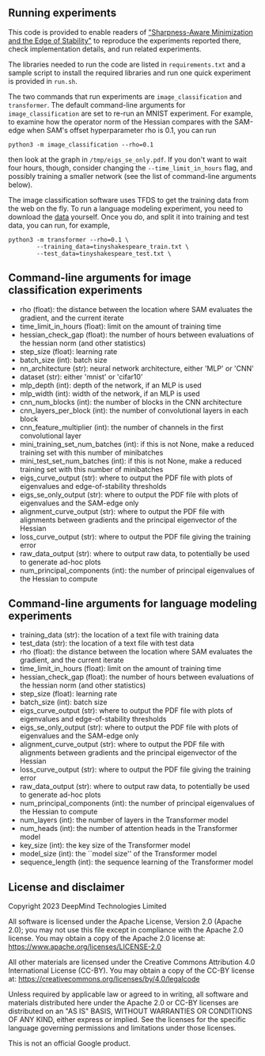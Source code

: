 ## Running experiments

This code is provided to enable readers of ["Sharpness-Aware Minimization and the Edge of Stability"](https://arxiv.org/abs/2309.12488) to reproduce the experiments reported there, check implementation details, and run related experiments.

The libraries needed to run the code are listed in `requirements.txt` and a sample script to install the required libraries and run one quick experiment is provided in `run.sh`.

The two commands that run experiments are `image_classification` and `transformer`.  The default command-line arguments for `image_classification` are set to re-run an MNIST experiment.  For example, to examine how the operator norm of the Hessian compares with the SAM-edge when SAM's offset hyperparameter rho is 0.1, you can run
```
python3 -m image_classification --rho=0.1
```
then look at the graph in `/tmp/eigs_se_only.pdf`.  If you don't want to wait four hours, though, consider changing the `--time_limit_in_hours` flag, and possibly training a smaller network (see the list of command-line arguments below).

The image classification software uses TFDS to get the training data from the web on the fly.  To run a language modeling experiment, you need to download the [data](https://github.com/karpathy/char-rnn/blob/master/data/tinyshakespeare/input.txt) yourself. Once you do, and split it into training and test data, you can run, for example,
```
python3 -m transformer --rho=0.1 \
        --training_data=tinyshakespeare_train.txt \
        --test_data=tinyshakespeare_test.txt \
```

## Command-line arguments for image classification experiments

- rho (float): the distance between the location where SAM evaluates the gradient, and the current iterate
- time_limit_in_hours (float): limit on the amount of training time
- hessian_check_gap (float): the number of hours between evaluations of the hessian norm (and other statistics)
- step_size (float): learning rate
- batch_size (int): batch size
- nn_architecture (str): neural network architecture, either 'MLP' or 'CNN'
- dataset (str): either 'mnist' or 'cifar10'
- mlp_depth (int): depth of the network, if an MLP is used
- mlp_width (int): width of the network, if an MLP is used
- cnn_num_blocks (int): the number of blocks in the CNN architecture
- cnn_layers_per_block (int): the number of convolutional layers in each block
- cnn_feature_multiplier (int): the number of channels in the first convolutional layer
- mini_training_set_num_batches (int): if this is not None, make a reduced training set with this number of minibatches
- mini_test_set_num_batches (int): if this is not None, make a reduced training set with this number of minibatches
- eigs_curve_output (str): where to output the PDF file with plots of eigenvalues and edge-of-stability thresholds
- eigs_se_only_output (str): where to output the PDF file with plots of eigenvalues and the SAM-edge only
- alignment_curve_output (str): where to output the PDF file with alignments between gradients and the principal eigenvector of the Hessian
- loss_curve_output (str): where to output the PDF file giving the training error
- raw_data_output (str): where to output raw data, to potentially be used to generate ad-hoc plots
- num_principal_components (int): the number of principal eigenvalues of the Hessian to compute

## Command-line arguments for language modeling experiments

- training_data (str): the location of a text file with training data
- test_data (str): the location of a text file with test data
- rho (float): the distance between the location where SAM evaluates the gradient, and the current iterate
- time_limit_in_hours (float): limit on the amount of training time
- hessian_check_gap (float): the number of hours between evaluations of the hessian norm (and other statistics)
- step_size (float): learning rate
- batch_size (int): batch size
- eigs_curve_output (str): where to output the PDF file with plots of eigenvalues and edge-of-stability thresholds
- eigs_se_only_output (str): where to output the PDF file with plots of eigenvalues and the SAM-edge only
- alignment_curve_output (str): where to output the PDF file with alignments between gradients and the principal eigenvector of the Hessian
- loss_curve_output (str): where to output the PDF file giving the training error
- raw_data_output (str): where to output raw data, to potentially be used to generate ad-hoc plots
- num_principal_components (int): the number of principal eigenvalues of the Hessian to compute
- num_layers (int): the number of layers in the Transformer model
- num_heads (int): the number of attention heads in the Transformer model
- key_size (int): the key size of the Transformer model
- model_size (int): the ``model size'' of the Transformer model
- sequence_length (int): the sequence learning of the Transformer model

## License and disclaimer

Copyright 2023 DeepMind Technologies Limited

All software is licensed under the Apache License, Version 2.0 (Apache 2.0);
you may not use this file except in compliance with the Apache 2.0 license.
You may obtain a copy of the Apache 2.0 license at:
https://www.apache.org/licenses/LICENSE-2.0

All other materials are licensed under the Creative Commons Attribution 4.0
International License (CC-BY). You may obtain a copy of the CC-BY license at:
https://creativecommons.org/licenses/by/4.0/legalcode

Unless required by applicable law or agreed to in writing, all software and
materials distributed here under the Apache 2.0 or CC-BY licenses are
distributed on an "AS IS" BASIS, WITHOUT WARRANTIES OR CONDITIONS OF ANY KIND,
either express or implied. See the licenses for the specific language governing
permissions and limitations under those licenses.

This is not an official Google product.
